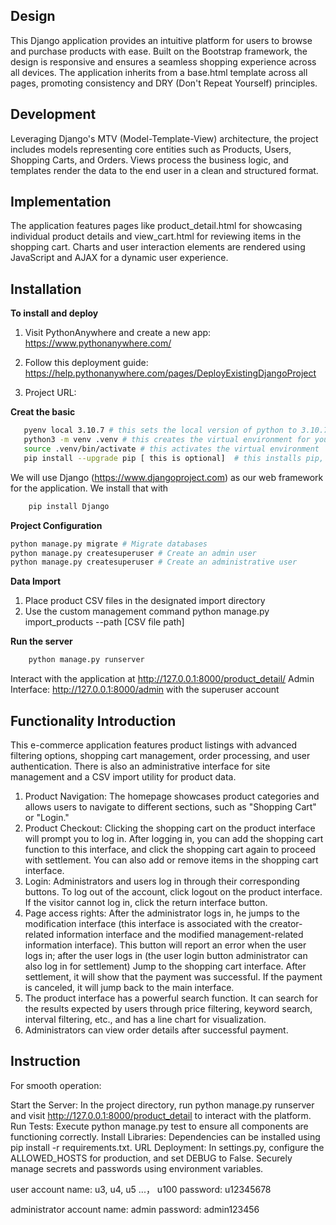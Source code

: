 ## Design
This Django application provides an intuitive platform for users to browse and purchase products with ease. Built on the Bootstrap framework, the design is responsive and ensures a seamless shopping experience across all devices. The application inherits from a base.html template across all pages, promoting consistency and DRY (Don't Repeat Yourself) principles.

## Development
Leveraging Django's MTV (Model-Template-View) architecture, the project includes models representing core entities such as Products, Users, Shopping Carts, and Orders. Views process the business logic, and templates render the data to the end user in a clean and structured format.


## Implementation
The application features pages like product_detail.html for showcasing individual product details and view_cart.html for reviewing items in the shopping cart. Charts and user interaction elements are rendered using JavaScript and AJAX for a dynamic user experience.

## Installation
**To install and deploy**

1. Visit PythonAnywhere and create a new app: https://www.pythonanywhere.com/

2. Follow this deployment guide: https://help.pythonanywhere.com/pages/DeployExistingDjangoProject

3. Project URL:

**Creat the basic**

 ```bash
    pyenv local 3.10.7 # this sets the local version of python to 3.10.7
    python3 -m venv .venv # this creates the virtual environment for you
    source .venv/bin/activate # this activates the virtual environment
    pip install --upgrade pip [ this is optional]  # this installs pip, and upgrades it if required.
```
We will use Django (https://www.djangoproject.com) as our web framework for the application. We install that with

```bash
    pip install Django
```
   

**Project Configuration**
```bash
python manage.py migrate # Migrate databases
python manage.py createsuperuser # Create an admin user
python manage.py createsuperuser # Create an administrative user
```

**Data Import**
1. Place product CSV files in the designated import directory
2. Use the custom management command python manage.py import_products --path [CSV file path]

**Run the server**
```bash
    python manage.py runserver
```
Interact with the application at http://127.0.0.1:8000/product_detail/
Admin Interface: http://127.0.0.1:8000/admin with the superuser account


## Functionality Introduction
This e-commerce application features product listings with advanced filtering options, shopping cart management, order processing, and user authentication. There is also an administrative interface for site management and a CSV import utility for product data.

1. Product Navigation: The homepage showcases product categories and allows users to navigate to different sections, such as "Shopping Cart" or "Login."
2. Product Checkout: Clicking the shopping cart on the product interface will prompt you to log in. After logging in, you can add the shopping cart function to this interface, and click the shopping cart again to proceed with settlement. You can also add or remove items in the shopping cart interface.
3. Login: Administrators and users log in through their corresponding buttons. To log out of the account, click logout on the product interface. If the visitor cannot log in, click the return interface button.
4. Page access rights: After the administrator logs in, he jumps to the modification interface (this interface is associated with the creator-related information interface and the modified management-related information interface). This button will report an error when the user logs in; after the user logs in (the user login button administrator can also log in for settlement) Jump to the shopping cart interface. After settlement, it will show that the payment was successful. If the payment is canceled, it will jump back to the main interface.
5. The product interface has a powerful search function. It can search for the results expected by users through price filtering, keyword search, interval filtering, etc., and has a line chart for visualization.
6. Administrators can view order details after successful payment.
   

## Instruction

For smooth operation:

Start the Server: In the project directory, run python manage.py runserver and visit http://127.0.0.1:8000/product_detail to interact with the platform.
Run Tests: Execute python manage.py test to ensure all components are functioning correctly.
Install Libraries: Dependencies can be installed using pip install -r requirements.txt.
URL Deployment: In settings.py, configure the ALLOWED_HOSTS for production, and set DEBUG to False. Securely manage secrets and passwords using environment variables.

user account
name: u3, u4, u5 ...， u100
password: u12345678

administrator account
name: admin
password: admin123456